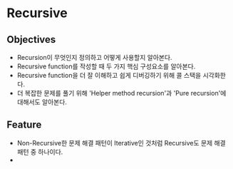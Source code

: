 # Recursive

## Objectives

- Recursion이 무엇인지 정의하고 어떻게 사용할지 알아본다.
- Recursive function를 작성할 때 두 가지 핵심 구성요소를 알아본다.
- Recursive function을 더 잘 이해하고 쉽게 디버깅하기 위해 콜 스택을 시각화한다.
- 더 복잡한 문제를 풀기 위해 'Helper method recursion'과 'Pure recursion'에 대해서도 알아본다.

## Feature

- Non-Recursive한 문제 해결 패턴이 Iterative인 것처럼 Recursive도 문제 해결 패턴 중 하나이다.
-
